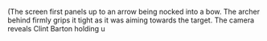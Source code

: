 (The screen first panels up to an arrow being nocked into a bow. The archer behind firmly grips it tight as it was aiming towards the target. The camera reveals Clint Barton holding u